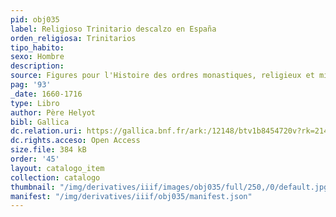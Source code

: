 ```yaml
---
pid: obj035
label: Religioso Trinitario descalzo en España
orden_religiosa: Trinitarios
tipo_habito: 
sexo: Hombre
description: 
source: Figures pour l'Histoire des ordres monastiques, religieux et militaires
pag: '93'
_date: 1660-1716
type: Libro
author: Père Helyot
bibl: Gallica
dc.relation.uri: https://gallica.bnf.fr/ark:/12148/btv1b8454720v?rk=21459;4
dc.rights.acceso: Open Access
size.file: 384 kB
order: '45'
layout: catalogo_item
collection: catalogo
thumbnail: "/img/derivatives/iiif/images/obj035/full/250,/0/default.jpg"
manifest: "/img/derivatives/iiif/obj035/manifest.json"
---
```

